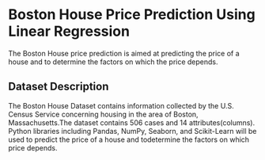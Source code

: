 # Boston House Price Prediction Using Linear Regression
The Boston House price prediction is aimed at predicting the price of a house and to determine the factors on which the price depends.


## Dataset Description
The Boston House Dataset contains information collected by the U.S. Census Service concerning housing in the area of Boston, Massachusetts.The dataset contains 506 cases and 14 attributes(columns). Python libraries including Pandas, NumPy, Seaborn, and Scikit-Learn will be used to predict the price of a house and todetermine the factors on which price depends.
